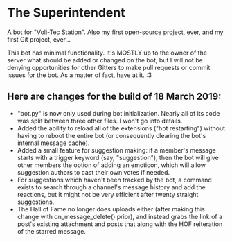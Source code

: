 # The Superintendent
A bot for "Voli-Tec Station". Also my first open-source project, ever, and my first Git project, ever...

This bot has minimal functionality. It's MOSTLY up to the owner of the server what should be added or changed on the bot, but I will not be denying opportunities for other Gitters to make pull requests or commit issues for the bot. As a matter of fact, have at it. :3

## Here are changes for the build of 18 March 2019:
* "bot.py" is now only used during bot initialization. Nearly all of its code was split between three other files. I won't go into details.
* Added the ability to reload all of the extensions ("hot restarting") without having to reboot the entire bot (or consequently clearing the bot's internal message cache).
* Added a small feature for suggestion making: if a member's message starts with a trigger keyword (say, "suggestion"), then the bot will give other members the option of adding an emoticon, which will allow suggestion authors to cast their own votes if needed.
* For suggestions which haven't been tracked by the bot, a command exists to search through a channel's message history and add the reactions, but it might not be very efficient after twenty straight suggestions.
* The Hall of Fame no longer does uploads either (after making this change with on_message_delete() prior), and instead grabs the link of a post's existing attachment and posts that along with the HOF reiteration of the starred message.
